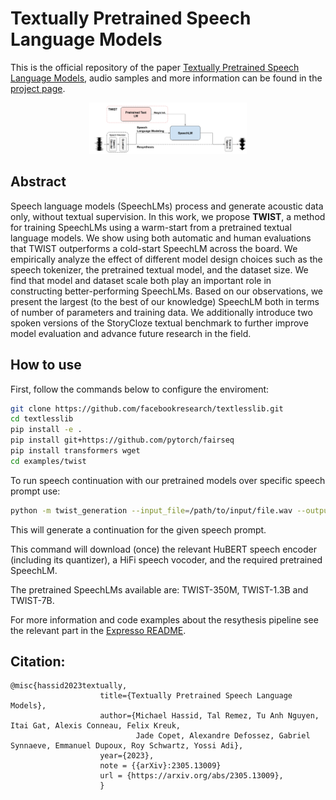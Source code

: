 # Textually Pretrained Speech Language Models

This is the official repository of the paper [Textually Pretrained Speech Language Models](https://arxiv.org/abs/2305.13009), audio samples and more information can be found in the [project page](https://pages.cs.huji.ac.il/adiyoss-lab/twist/).


<p align="center">
  <img src="twist_fig.png" width="50%" height="50%">
</p>

## Abstract
Speech language models (SpeechLMs) process and generate acoustic data only, without textual supervision. In this work, we propose **TWIST**, a method for training SpeechLMs using a warm-start from a pretrained textual language models. We show using both automatic and human evaluations that TWIST outperforms a cold-start SpeechLM across the board. We empirically analyze the effect of different model design choices such as the speech tokenizer, the pretrained textual model, and the dataset size. We find that model and dataset scale both play an important role in constructing better-performing SpeechLMs. Based on our observations, we present the largest (to the best of our knowledge) SpeechLM both in terms of number of parameters and training data. We additionally introduce two spoken versions of the StoryCloze textual benchmark to further improve model evaluation and advance future research in the field. 

## How to use

First, follow the commands below to configure the enviroment:
```bash
git clone https://github.com/facebookresearch/textlesslib.git
cd textlesslib
pip install -e .
pip install git+https://github.com/pytorch/fairseq
pip install transformers wget
cd examples/twist
```

To run speech continuation with our pretrained models over specific speech prompt use:
```bash
python -m twist_generation --input_file=/path/to/input/file.wav --output_file=/path/to/output/file.wav --twist_model_name=TWIST-1.3B
```
This will generate a continuation for the given speech prompt.

This command will download (once) the relevant HuBERT speech encoder (including its quantizer), a HiFi speech vocoder, and the required pretrained SpeechLM. 

The pretrained SpeechLMs available are: TWIST-350M, TWIST-1.3B and TWIST-7B.


For more information and code examples about the resythesis pipeline see the relevant part in the [Expresso README](https://github.com/facebookresearch/textlesslib/blob/main/examples/expresso/README.md#2-the-baseline-resythesis-model).

## Citation:
```
@misc{hassid2023textually,
                    title={Textually Pretrained Speech Language Models}, 
                    author={Michael Hassid, Tal Remez, Tu Anh Nguyen, Itai Gat, Alexis Conneau, Felix Kreuk, 
                            Jade Copet, Alexandre Defossez, Gabriel Synnaeve, Emmanuel Dupoux, Roy Schwartz, Yossi Adi},
                    year={2023},
                    note = {{arXiv}:2305.13009}
                    url = {https://arxiv.org/abs/2305.13009},
                    }
```